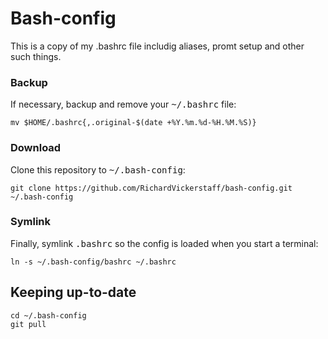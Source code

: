 
# Bash-config
This is a copy of my .bashrc file includig aliases, promt setup and other such things.

### Backup
If necessary, backup and remove your <tt>~/.bashrc</tt> file:

    mv $HOME/.bashrc{,.original-$(date +%Y.%m.%d-%H.%M.%S)}

### Download
Clone this repository to <tt>~/.bash-config</tt>:

    git clone https://github.com/RichardVickerstaff/bash-config.git ~/.bash-config


### Symlink
Finally, symlink <tt>.bashrc</tt> so the config is loaded when you start a terminal:

    ln -s ~/.bash-config/bashrc ~/.bashrc

## Keeping up-to-date

    cd ~/.bash-config
    git pull
